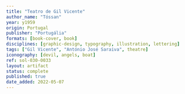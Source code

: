 ```yaml
---
title: "Teatro de Gil Vicente"
author_name: "Tóssan"
year: y1959
origin: Portugal
publisher: "Portugália"
formats: [book-cover, book]
disciplines: [graphic-design, typography, illustration, lettering]
tags: ["Gil Vicente", "António José Saraiva", theatre]
iconography: [devil, angels, boat]
ref: sol-030-0033
layout: artifact
status: complete
published: true
date_added: 2022-05-07
---
```

